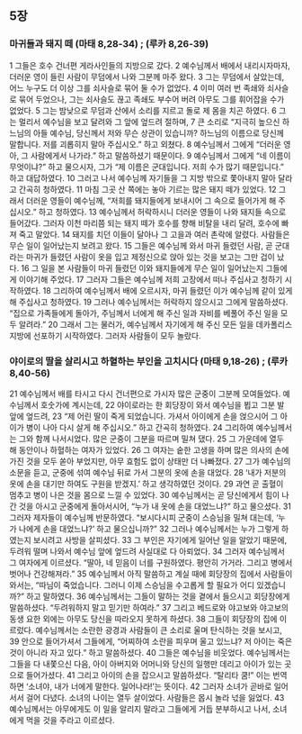 ## 5장
### 마귀들과 돼지 떼 (마태 8,28-34) ;  (루카 8,26-39)
1 그들은 호수 건너편 게라사인들의 지방으로 갔다.
2 예수님께서 배에서 내리시자마자, 더러운 영이 들린 사람이 무덤에서 나와 그분께 마주 왔다.
3 그는 무덤에서 살았는데, 어느 누구도 더 이상 그를 쇠사슬로 묶어 둘 수가 없었다.
4 이미 여러 번 족쇄와 쇠사슬로 묶어 두었으나, 그는 쇠사슬도 끊고 족쇄도 부수어 버려 아무도 그를 휘어잡을 수가 없었다.
5 그는 밤낮으로 무덤과 산에서 소리를 지르고 돌로 제 몸을 치곤 하였다.
6 그는 멀리서 예수님을 보고 달려와 그 앞에 엎드려 절하며,
7 큰 소리로 “지극히 높으신 하느님의 아들 예수님, 당신께서 저와 무슨 상관이 있습니까? 하느님의 이름으로 당신께 말합니다. 저를 괴롭히지 말아 주십시오.” 하고 외쳤다.
8 예수님께서 그에게 “더러운 영아, 그 사람에게서 나가라.” 하고 말씀하셨기 때문이다.
9 예수님께서 그에게 “네 이름이 무엇이냐?” 하고 물으시자, 그가 “제 이름은 군대입니다. 저희 수가 많기 때문입니다.” 하고 대답하였다.
10 그러고 나서 예수님께 자기들을 그 지방 밖으로 쫓아내지 말아 달라고 간곡히 청하였다.
11 마침 그곳 산 쪽에는 놓아 기르는 많은 돼지 떼가 있었다.
12 그래서 더러운 영들이 예수님께, “저희를 돼지들에게 보내시어 그 속으로 들어가게 해 주십시오.” 하고 청하였다.
13 예수님께서 허락하시니 더러운 영들이 나와 돼지들 속으로 들어갔다. 그러자 이천 마리쯤 되는 돼지 떼가 호수를 향해 비탈을 내리 달려, 호수에 빠져 죽고 말았다.
14 돼지를 치던 이들이 달아나 그 고을과 여러 촌락에 알렸다. 사람들은 무슨 일이 일어났는지 보려고 왔다.
15 그들은 예수님께 와서 마귀 들렸던 사람, 곧 군대라는 마귀가 들렸던 사람이 옷을 입고 제정신으로 앉아 있는 것을 보고는 그만 겁이 났다.
16 그 일을 본 사람들이 마귀 들렸던 이와 돼지들에게 무슨 일이 일어났는지 그들에게 이야기해 주었다.
17 그러자 그들은 예수님께 저희 고장에서 떠나 주십사고 청하기 시작하였다.
18 그리하여 예수님께서 배에 오르시자, 마귀 들렸던 이가 예수님께 같이 있게 해 주십사고 청하였다.
19 그러나 예수님께서는 허락하지 않으시고 그에게 말씀하셨다. “집으로 가족들에게 돌아가, 주님께서 너에게 해 주신 일과 자비를 베풀어 주신 일을 모두 알려라.”
20 그래서 그는 물러가, 예수님께서 자기에게 해 주신 모든 일을 데카폴리스 지방에 선포하기 시작하였다. 그러자 사람들이 모두 놀랐다.
### 야이로의 딸을 살리시고 하혈하는 부인을 고치시다 (마태 9,18-26) ;  (루카 8,40-56)
21 예수님께서 배를 타시고 다시 건너편으로 가시자 많은 군중이 그분께 모여들었다. 예수님께서 호숫가에 계시는데,
22 야이로라는 한 회당장이 와서 예수님을 뵙고 그분 발 앞에 엎드려,
23 “제 어린 딸이 죽게 되었습니다. 가셔서 아이에게 손을 얹으시어 그 아이가 병이 나아 다시 살게 해 주십시오.” 하고 간곡히 청하였다.
24 그리하여 예수님께서는 그와 함께 나서시었다. 많은 군중이 그분을 따르며 밀쳐 댔다.
25 그 가운데에 열두 해 동안이나 하혈하는 여자가 있었다.
26 그 여자는 숱한 고생을 하며 많은 의사의 손에 가진 것을 모두 쏟아 부었지만, 아무 효험도 없이 상태만 더 나빠졌다.
27 그가 예수님의 소문을 듣고, 군중에 섞여 예수님 뒤로 가서 그분의 옷에 손을 대었다.
28 ‘내가 저분의 옷에 손을 대기만 하여도 구원을 받겠지.’ 하고 생각하였던 것이다.
29 과연 곧 출혈이 멈추고 병이 나은 것을 몸으로 느낄 수 있었다.
30 예수님께서는 곧 당신에게서 힘이 나간 것을 아시고 군중에게 돌아서시어, “누가 내 옷에 손을 대었느냐?” 하고 물으셨다.
31 그러자 제자들이 예수님께 반문하였다. “보시다시피 군중이 스승님을 밀쳐 대는데, ‘누가 나에게 손을 대었느냐?’ 하고 물으십니까?”
32 그러나 예수님께서는 누가 그렇게 하였는지 보시려고 사방을 살피셨다.
33 그 부인은 자기에게 일어난 일을 알았기 때문에, 두려워 떨며 나와서 예수님 앞에 엎드려 사실대로 다 아뢰었다.
34 그러자 예수님께서 그 여자에게 이르셨다. “딸아, 네 믿음이 너를 구원하였다. 평안히 가거라. 그리고 병에서 벗어나 건강해져라.”
35 예수님께서 아직 말씀하고 계실 때에 회당장의 집에서 사람들이 와서는, “따님이 죽었습니다. 그러니 이제 스승님을 수고롭게 할 필요가 어디 있겠습니까?” 하고 말하였다.
36 예수님께서는 그들이 말하는 것을 곁에서 들으시고 회당장에게 말씀하셨다. “두려워하지 말고 믿기만 하여라.”
37 그리고 베드로와 야고보와 야고보의 동생 요한 외에는 아무도 당신을 따라오지 못하게 하셨다.
38 그들이 회당장의 집에 이르렀다. 예수님께서는 소란한 광경과 사람들이 큰 소리로 울며 탄식하는 것을 보시고,
39 안으로 들어가셔서 그들에게, “어찌하여 소란을 피우며 울고 있느냐? 저 아이는 죽은 것이 아니라 자고 있다.” 하고 말씀하셨다.
40 그들은 예수님을 비웃었다. 예수님께서는 그들을 다 내쫓으신 다음, 아이 아버지와 어머니와 당신의 일행만 데리고 아이가 있는 곳으로 들어가셨다.
41 그리고 아이의 손을 잡으시고 말씀하셨다. “탈리타 쿰!” 이는 번역하면 ‘소녀야, 내가 너에게 말한다. 일어나라!’는 뜻이다.
42 그러자 소녀가 곧바로 일어서서 걸어 다녔다. 소녀의 나이는 열두 살이었다. 사람들은 몹시 놀라 넋을 잃었다.
43 예수님께서는 아무에게도 이 일을 알리지 말라고 그들에게 거듭 분부하시고 나서, 소녀에게 먹을 것을 주라고 이르셨다.
